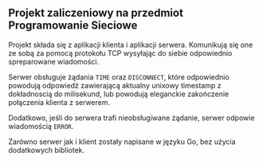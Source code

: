 Projekt zaliczeniowy na przedmiot Programowanie Sieciowe
---

Projekt składa się z aplikacji klienta i aplikacji serwera. Komunikują się one ze sobą za pomocą protokołu TCP wysyłając do siebie odpowiednio spreparowane wiadomości.

Serwer obsługuje żądania `TIME` oraz `DISCONNECT`, które odpowiednio powodują odpowiedź zawierającą aktualny unixowy timestamp z dokładnoscią do milisekund, lub powodują eleganckie zakończenie połączenia klienta z serwerem.

Dodatkowo, jeśli do serwera trafi nieobsługiwane żądanie, serwer odpowie wiadomością `ERROR`.

Zarówno serwer jak i klient zostały napisane w języku Go, bez użycia dodatkowych bibliotek.